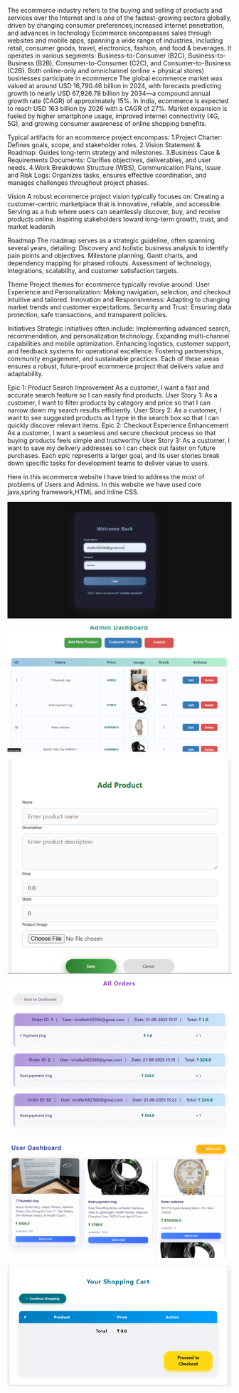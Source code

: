 The ecommerce industry refers to the buying and selling of products and services over the Internet and is one of the fastest-growing sectors globally, driven by changing consumer preferences,increased internet penetration, and advances in technology 
Ecommerce encompasses sales through websites and mobile apps, spanning a wide range of industries, including retail, consumer goods, travel, electronics, fashion, and food & beverages. It operates in various segments: Business-to-Consumer (B2C), Business-to-Business (B2B), Consumer-to-Consumer (C2C), and Consumer-to-Business (C2B). Both online-only and omnichannel (online + physical stores) businesses participate in ecommerce
The global ecommerce market was valued at around USD 16,790.46 billion in 2024, with forecasts predicting growth to nearly USD 67,926.78 billion by 2034—a compound annual growth rate (CAGR) of approximately 15%. In India, ecommerce is expected to reach USD 163 billion by 2026 with a CAGR of 27%. Market expansion is fueled by higher smartphone usage, improved internet connectivity (4G, 5G), and growing consumer awareness of online shopping benefits.

Typical artifacts for an ecommerce project encompass:
1.Project Charter: Defines goals, scope, and stakeholder roles.
2.Vision Statement & Roadmap: Guides long-term strategy and milestones.
3.Business Case & Requirements Documents: Clarifies objectives, deliverables, and user needs.
4.Work Breakdown Structure (WBS), Communication Plans, Issue and Risk Logs: Organizes tasks, ensures effective coordination, and manages challenges throughout project phases.

Vision
A robust ecommerce project vision typically focuses on:
Creating a customer-centric marketplace that is innovative, reliable, and accessible.
Serving as a hub where users can seamlessly discover, buy, and receive products online.
Inspiring stakeholders toward long-term growth, trust, and market leadersh

Roadmap
The roadmap serves as a strategic guideline, often spanning several years, detailing:
Discovery and holistic business analysis to identify pain points and objectives.
Milestone planning, Gantt charts, and dependency mapping for phased rollouts.
Assessment of technology, integrations, scalability, and customer satisfaction targets.

Theme
Project themes for ecommerce typically revolve around:
User Experience and Personalization: Making navigation, selection, and checkout intuitive and tailored.
Innovation and Responsiveness: Adapting to changing market trends and customer expectations.
Security and Trust: Ensuring data protection, safe transactions, and transparent policies.

Initiatives
Strategic initiatives often include:
Implementing advanced search, recommendation, and personalization technology.
Expanding multi-channel capabilities and mobile optimization.
Enhancing logistics, customer support, and feedback systems for operational excellence.
Fostering partnerships, community engagement, and sustainable practices.
Each of these areas ensures a robust, future-proof ecommerce project that delivers value and adaptability.

Epic 1: Product Search Improvement
As a customer, I want a fast and accurate search feature so I can easily find products.
User Story 1: As a customer, I want to filter products by category and price so that I can narrow down my search results efficiently.
User Story 2: As a customer, I want to see suggested products as I type in the search box so that I can quickly discover relevant items.
Epic 2: Checkout Experience Enhancement
As a customer, I want a seamless and secure checkout process so that buying products feels simple and trustworthy
User Story 3: As a customer, I want to save my delivery addresses so I can check out faster on future purchases.
Each epic represents a larger goal, and its user stories break down specific tasks for development teams to deliver value to users.

Here in this ecommerce website I have tried  to address the most of problems of Users and Admins.
In this website we have used core java,spring framework,HTML and Inline CSS.

![image alt](https://github.com/csalok2344/ecommerce/blob/b64413a3d7f581e4bdc83e5fe9f823380097285d/Screenshot%202025-08-28%20013347.png)

![image alt](https://github.com/csalok2344/ecommerce/blob/7b8ae65daec397db90ccbdc9d726d49f2e3c980c/Screenshot%202025-08-28%20013411.png)

![image alt](https://github.com/csalok2344/ecommerce/blob/9e9ce03fd2b3b3d2615d1966da927bd48c3606e1/Screenshot%202025-08-28%20013436.png)

![image alt](https://github.com/csalok2344/ecommerce/blob/3f4a619ba6c59aed276b0418b7a66c8e1f118ba5/Screenshot%202025-08-28%20013511.png)

![image alt](https://github.com/csalok2344/ecommerce/blob/d8ba05b71ceb388fa9a20757da477c0851bd6a51/Screenshot%202025-08-28%20013533.png)

![image alt](https://github.com/csalok2344/ecommerce/blob/cc58f31147471d204d9bf2b244093da0028c24dc/Screenshot%202025-08-28%20013600.png)

